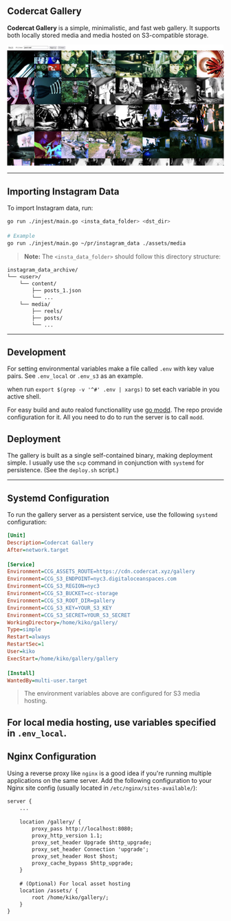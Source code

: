 ## Codercat Gallery

**Codercat Gallery** is a simple, minimalistic, and fast web gallery. It supports both locally stored media and media hosted on S3-compatible storage.

![Gallary View](gallery_preview_01.jpg)

---

## Importing Instagram Data

To import Instagram data, run:

```bash
go run ./injest/main.go <insta_data_folder> <dst_dir>

# Example
go run ./injest/main.go ~/pr/instagram_data ./assets/media
```

> **Note:** The `<insta_data_folder>` should follow this directory structure:

```
instagram_data_archive/
└── <user>/
    └── content/
        ├── posts_1.json
        └── ...
    └── media/
        ├── reels/
        ├── posts/
        └── ...
```

---

## Development

For setting environmental variables make a file called `.env` with key value pairs. See `.env_local` or `.env_s3` as an example.

when run `export $(grep -v '^#' .env | xargs)` to set each variable in you active shell.

For easy build and auto realod functionallity use [go modd](https://github.com/cortesi/modd). The repo provide configuration for it. All you need to do to run the server is to call `modd`.

## Deployment

The gallery is built as a single self-contained binary, making deployment simple. I usually use the `scp` command in conjunction with `systemd` for persistence. (See the `deploy.sh` script.)

---

## Systemd Configuration

To run the gallery server as a persistent service, use the following `systemd` configuration:

```ini
[Unit]
Description=Codercat Gallery
After=network.target

[Service]
Environment=CCG_ASSETS_ROUTE=https://cdn.codercat.xyz/gallery
Environment=CCG_S3_ENDPOINT=nyc3.digitaloceanspaces.com
Environment=CCG_S3_REGION=nyc3
Environment=CCG_S3_BUCKET=cc-storage
Environment=CCG_S3_ROOT_DIR=gallery
Environment=CCG_S3_KEY=YOUR_S3_KEY
Environment=CCG_S3_SECRET=YOUR_S3_SECRET
WorkingDirectory=/home/kiko/gallery/
Type=simple
Restart=always
RestartSec=1
User=kiko
ExecStart=/home/kiko/gallery/gallery

[Install]
WantedBy=multi-user.target
```

> The environment variables above are configured for S3 media hosting.

For **local media hosting**, use variables specified in `.env_local`.
---

## Nginx Configuration

Using a reverse proxy like `nginx` is a good idea if you're running multiple applications on the same server. Add the following configuration to your Nginx site config (usually located in `/etc/nginx/sites-available/`):

```nginx
server {
    ...

    location /gallery/ {
        proxy_pass http://localhost:8080;
        proxy_http_version 1.1;
        proxy_set_header Upgrade $http_upgrade;
        proxy_set_header Connection 'upgrade';
        proxy_set_header Host $host;
        proxy_cache_bypass $http_upgrade;
    }

    # (Optional) For local asset hosting
    location /assets/ {
        root /home/kiko/gallery/;
    }
}
```